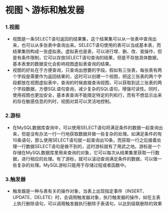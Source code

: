 # 视图丶游标和触发器

### 1.视图

* 视图是一条SELECT语句返回的结果集，这个结果集可以从一张表中查询出来，也可以从多张表中查询出来。SELECT语句使用的表可以当成基本表，而结果集则构成一张虚拟表。虚拟表也是表，可以进行增、删、改、查操作，但是有条件限制，它可以存放SELECT语句查询的结果，但是不存放具体数据，基本表里的数据变化会影响视图虚拟表查询的结果。
* 视图的好处在于方便查询，只查询出想要的字段。假如有三张表，每张表有两个字段是需要作为返回结果的，这时可以创建一个视图，把这三张表的两个字段都放在视图虚拟表中，查询的时候直接查询视图，可以获取到这三张表的两个字段数据，方便SQL语句查询，减少复杂的SQL语句，增强可读性。同时，使用视图也更加安全，基本表查询不能限定特定的列和行，而有不想显示出来的存在敏感信息的列时，视图对其可以灵活地控制。

### 2.游标

* 在MySQL数据库查询中，可以使用SELECT语句将满足条件的数据一起查询出来，但是没有办法一行一行地获取数据并做一些复杂的处理。如满足条件的有10条语句，那么使用SELECT语句就一起查询出10条，而获取一行之后接着处理一行数据SELECT语句是做不到的，这时游标就有了用武之地。游标是一个存储在MySQL数据库里用来查询的对象，它可以每次从结果集里获取一行数据，进行相应的处理。有了游标，就可以滚动查询满足条件的数据，可以做一些复杂的处理。MySQL游标只能用于存储过程或者函数中。

### 3.触发器

* 触发器是一种与表有关的操作对象，当表上出现指定事件（INSERT、UPDATE、DELETE）时，会调用触发器对象，执行触发器的操作，如在主表上执行删除语句，可以调用触发器执行删除子表语句，以达到级联删除的效果

